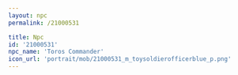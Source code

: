 ```yaml
---
layout: npc
permalink: /21000531

title: Npc
id: '21000531'
npc_name: 'Toros Commander'
icon_url: 'portrait/mob/21000531_m_toysoldierofficerblue_p.png'
---
```

